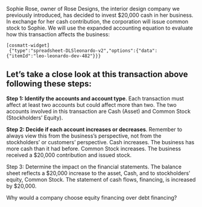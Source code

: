 Sophie Rose, owner of Rose Designs, the interior design company we previously introduced, has decided to invest $20,000 cash in her business. In exchange for her cash contribution, the corporation will issue common stock to Sophie. We will use the expanded accounting equation to evaluate how this transaction affects the business:

```
[cosmatt-widget]
 {"type":"spreadsheet-DLSleonardo-v2","options":{"data":{"itemId":"leo-leonardo-dev-482"}}} 
```

## Let’s take a close look at this transaction above following these steps:

**Step 1: Identify the accounts and account type**. Each transaction must affect at least two accounts but could affect more than two. The two accounts involved in this transaction are Cash (Asset) and Common Stock (Stockholders’ Equity).

**Step 2: Decide if each account increases or decreases**. Remember to always view this from the business’s perspective, not from the stockholders’ or customers’ perspective. Cash increases. The business has more cash than it had before. Common Stock increases. The business received a $20,000 contribution and issued stock.

Step 3: Determine the impact on the financial statements. The balance sheet reflects a $20,000 increase to the asset, Cash, and to stockholders’ equity, Common Stock. The statement of cash flows, financing, is increased by $20,000.

Why would a company choose equity financing over debt financing?
